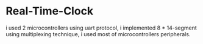 # Real-Time-Clock
i used 2 microcontrollers using uart protocol, i implemented 8 * 14-segment using multiplexing technique, i used most of microcontrollers peripherals.
